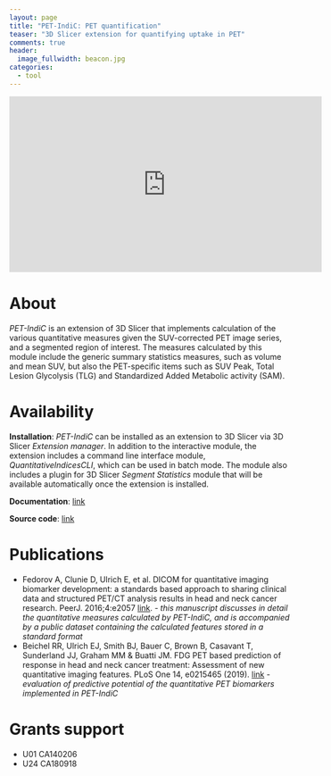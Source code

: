 ```yaml
---
layout: page
title: "PET-IndiC: PET quantification"
teaser: "3D Slicer extension for quantifying uptake in PET"
comments: true
header:
  image_fullwidth: beacon.jpg
categories:
  - tool
---
```


<iframe width="560" height="315" src="https://www.youtube.com/embed/uAIEdgDDYN8?rel=0" frameborder="0" allow="autoplay; encrypted-media" allowfullscreen></iframe>

# About

_PET-IndiC_ is an extension of 3D Slicer that implements calculation of the various quantitative measures given the SUV-corrected PET image series, and a segmented region of interest. The measures calculated by this module include the generic summary statistics measures, such as volume and mean SUV, but also the PET-specific items such as SUV Peak, Total Lesion Glycolysis (TLG) and Standardized Added Metabolic activity (SAM).

# Availability

**Installation**: _PET-IndiC_ can be installed as an extension to 3D Slicer via 3D Slicer _Extension manager_. In addition to the interactive module, the extension includes a command line interface module, _QuantitativeIndicesCLI_, which can be used in batch mode. The module also includes a plugin for 3D Slicer _Segment Statistics_ module that will be available automatically once the extension is installed.

**Documentation**: [link](https://www.slicer.org/wiki/Documentation/Nightly/Extensions/PET-IndiC)

**Source code**: [link](https://github.com/QIICR/PET-IndiC)

# Publications

* Fedorov A, Clunie D, Ulrich E, et al. DICOM for quantitative imaging biomarker development: a standards based approach to sharing clinical data and structured PET/CT analysis results in head and neck cancer research. PeerJ. 2016;4:e2057 [link](http://dx.doi.org/10.7717/peerj.2057). - _this manuscript discusses in detail the quantitative measures calculated by PET-IndiC, and is accompanied by a public dataset containing the calculated features stored in a standard format_
* Beichel RR, Ulrich EJ, Smith BJ, Bauer C, Brown B, Casavant T, Sunderland JJ, Graham MM & Buatti JM. FDG PET based prediction of response in head and neck cancer treatment: Assessment of new quantitative imaging features. PLoS One 14, e0215465 (2019). [link](http://dx.doi.org/10.1371/journal.pone.0215465) - _evaluation of predictive potential of the quantitative PET biomarkers implemented in PET-IndiC_


# Grants support

* U01 CA140206
* U24 CA180918
